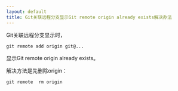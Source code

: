 ```yaml
---
layout: default
title: Git关联远程分支显示Git remote origin already exists解决办法
---
```



Git关联远程分支显示时，

	git remote add origin git@...
	
显示Git remote origin already exists。

解决方法是先删除origin：

	git remote  rm origin
